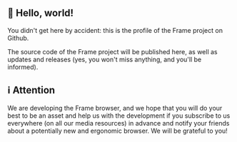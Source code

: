 ## 👋 Hello, world!

You didn't get here by accident: this is the profile of the Frame project on Github.

The source code of the Frame project will be published here, as well as updates and releases (yes, you won't miss anything, and you'll be informed).

## ℹ️ Attention

We are developing the Frame browser, and we hope that you will do your best to be an asset and help us with the development if you subscribe to us everywhere (on all our media resources) in advance and notify your friends about a potentially new and ergonomic browser. We will be grateful to you!
